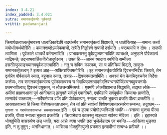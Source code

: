 ```yaml
---
index: 3.4.21
index_padded: 3.4.021
sutra: समानकर्तृकयोः पूर्वकाले
vritti: padamanjari

---
```

क्रियापेक्षत्वात्कर्तृभावस्य धात्वधिकारेऽपि तदर्थस्यैव समानर्क्तृकत्वं विज्ञायते, न धातोरित्याह---समानः कर्त्ता ययोर्धात्वर्थयोरिति । कमानशब्दोऽयमेकवाची, तत्रेति निर्द्धारणे सप्तमीं दर्शयति । षष्ठ्यामपि न दोषः । सप्तमी त्वाश्रिता । पूर्वकाले धात्वर्थे वर्तमानादिति । प्राभाकरास्तु पूर्वप्रयुज्यमानादिति व्याचक्षते, अनुष्ठाने पौर्वकाल्यं नाद्रियन्ते; तद्भाष्यवार्त्तिकविरोधादुपेक्ष्यम् । उक्तं हि---आस्यं व्यादाय स्वपिति सम्मील्य हसतीत्युपसङ्ख्यानमपूर्वकालत्वादिति । ननु च शक्तिः कारकम्, सा च प्रतिक्रियं भिद्यते, तत्कुतः समानकर्तृकत्वम् ? इत्यत आह---शक्तिशक्तिमतोरिति । इह समानकर्तृकयोरिति द्विवचननिर्देशः क्रियते, तेन द्वयोरेव पौर्वकाल्ये स्यात्, बहूनान्न स्यात्, तत्राह---द्विवचनमतन्त्रमिति । अवश्यं येन केनचिद्ववचनेन निर्देशः कर्त्तव्यः, तत्र समानकर्तृकत्वस्य पूर्वकालत्वस्य च भेदाधिष्ठानत्वाद्भेदनिबन्धनयोर्व्दिवचनबहुवचनयोः प्रथमभावित्वाद् द्विवचनं प्रयुक्तम्, न त्वैतत्तन्त्रमित्यर्थः । एवमपि लोकविज्ञानान्न सिद्ध्यति, तद्यथा लोके---अमीषां ब्राह्मणआनां पूर्व आनीयताम् इत्युक्ते सर्वपूर्व एवानीयते, एवमिहापि सर्वपूर्वायाः क्रियायाः प्राप्नोति, तस्मादेवं वक्तव्यम्---सर्वेषामेवात्र व्रजि प्रति पौर्वकाल्यम्, स्नात्वा व्रजति भुक्त्वा व्रजति पीत्वा व्रजतीति । आख्यातवाच्या हि क्रिया विशेष्यत्कात्प्रधानम्, तेन तां प्रति सर्वासां विशेषणत्वात्परस्परेणासम्बन्धः, तदुक्तम्---`गुणानां च परार्थत्वादसम्बन्धः समत्वात्स्यात्` इति । एवं च कृत्वा प्रयोगोऽप्यनियतो भवति---स्नात्वा भुक्त्वा पीत्वा व्रजति, पीत्वा स्नात्वा भुक्त्वा व्रजतीति ।
क्रियाभेदाय कालस्तु सङ्ख्या सर्वस्य भेदिका । इति ।
इहास्यते भोक्तुमिति वासरूपेण लड् भवति, यदा आसेः क्त्वा भवति तदा भुजेर्लडादय एव भवन्ति---आसित्वा भुङ्क्त इति, न तु तुमुन् ; अनभिधानात् । आसित्वा भोक्तुमित्युक्ते प्रक्रमत इत्यादीनां सम्बन्धः प्रतीयते ।।